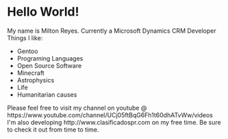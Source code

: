 # Hello World!
<p>My name is Milton Reyes. Currently a Microsoft Dynamics CRM Developer
<br>Things I like:</p>
  <ul><li>Gentoo</li><li>Programing Languages</li><li>Open Source Software</li><li>Minecraft</li>
  
  <li>Astrophysics</li>
  <li>Life</li>
  <li>Humanitarian causes</li>
  
  </ul>
<p>Please feel free to visit my channel on youtube @ https://www.youtube.com/channel/UCj05ftBqG6Fh1t60dhATvWw/videos
I'm also developing http://www.clasificadospr.com on my free time. Be sure to check it out from time to time.</p>
